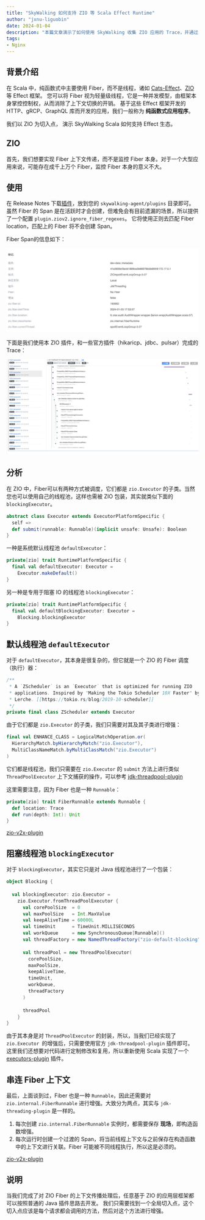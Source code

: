 ```yaml
---
title: "SkyWalking 如何支持 ZIO 等 Scala Effect Runtime"
author: "jxnu-liguobin"
date: 2024-01-04
description: "本篇文章演示了如何使用 SkyWalking 收集 ZIO 应用的 Trace，并通过源码分析，讲述怎样为其开发相关插件。"
tags:
- Nginx
---
```


## 背景介绍

在 Scala 中，纯函数式中主要使用 Fiber，而不是线程，诸如 [Cats-Effect](https://github.com/typelevel/cats-effect)、[ZIO](https://github.com/zio/zio) 等 Effect 框架。
您可以将 Fiber 视为轻量级线程，它是一种并发模型，由框架本身掌控控制权，从而消除了上下文切换的开销。
基于这些 Effect 框架开发的 HTTP、gRCP、GraphQL 库而开发的应用，我们一般称为 **纯函数式应用程序**。

我们以 ZIO 为切入点， 演示 SkyWalking Scala 如何支持 Effect 生态。

## ZIO

首先，我们想要实现 Fiber 上下文传递，而不是监控 Fiber 本身。对于一个大型应用来说，可能存在成千上万个 Fiber，监控 Fiber 本身的意义不大。

## 使用

在 Release Notes 下载[插件](https://github.com/bitlap/skywalking-scala/releases/tag/v0.2.0-beta1)，放到您的 `skywalking-agent/plugins` 目录即可。
虽然 Fiber 的 Span 是在活跃时才会创建，但难免会有目前遗漏的场景，所以提供了一个配置 `plugin.ziov2.ignore_fiber_regexes`。
它将使用正则去匹配 Fiber location，匹配上的 Fiber 将不会创建 Span。

Fiber Span的信息如下：

![](FiberSpan.jpg)

下面是我们使用本 ZIO 插件，和一些官方插件（hikaricp、jdbc、pulsar）完成的 Trace：

![](skywalking-scala-zio.jpg)

## 分析
在 ZIO 中，Fiber可以有两种方式被调度，它们都是 `zio.Executor` 的子类。当然您也可以使用自己的线程池，这样也需被 ZIO 包装，其实就类似下面的 `blockingExecutor`。

```scala
abstract class Executor extends ExecutorPlatformSpecific {
  self =>
  def submit(runnable: Runnable)(implicit unsafe: Unsafe): Boolean
}
```

一种是系统默认线程池 `defaultExecutor`：
```scala
private[zio] trait RuntimePlatformSpecific {
  final val defaultExecutor: Executor =
    Executor.makeDefault()
}
```

另一种是专用于阻塞 IO 的线程池 `blockingExecutor`：
```scala
private[zio] trait RuntimePlatformSpecific {
  final val defaultBlockingExecutor: Executor =
    Blocking.blockingExecutor
}
```

## 默认线程池 `defaultExecutor`

对于 `defaultExecutor`，其本身是很复杂的，但它就是一个 ZIO 的 Fiber 调度（执行）器：
```scala
/**
 * A `ZScheduler` is an `Executor` that is optimized for running ZIO
 * applications. Inspired by "Making the Tokio Scheduler 10X Faster" by Carl
 * Lerche. [[https://tokio.rs/blog/2019-10-scheduler]]
 */
private final class ZScheduler extends Executor
```

由于它们都是 `zio.Executor` 的子类，我们只需要对其及其子类进行增强：
```scala
final val ENHANCE_CLASS = LogicalMatchOperation.or(
  HierarchyMatch.byHierarchyMatch("zio.Executor"),
  MultiClassNameMatch.byMultiClassMatch("zio.Executor")
)
```

它们都是线程池，我们只需要在 `zio.Executor` 的 `submit` 方法上进行类似 `ThreadPoolExecutor` 上下文捕获的操作，可以参考 [jdk-threadpool-plugin](https://github.com/apache/skywalking-java/blob/main/apm-sniffer/bootstrap-plugins/jdk-threadpool-plugin/src/main/java/org/apache/skywalking/apm/plugin/ThreadPoolSubmitMethodInterceptor.java) 

这里需要注意，因为 Fiber 也是一种 `Runnable`：
```scala
private[zio] trait FiberRunnable extends Runnable {
  def location: Trace
  def run(depth: Int): Unit
}
```

[zio-v2x-plugin](https://github.com/bitlap/skywalking-scala/blob/master/plugins/zio-v2x-plugin/src/main/scala/org/bitlap/skywalking/apm/plugin/zio/v2x/define/ZioExecutorInstrumentation.scala)

## 阻塞线程池 `blockingExecutor`

对于 `blockingExecutor`，其实它只是对 Java 线程池进行了一个包装：
```scala
object Blocking {

  val blockingExecutor: zio.Executor =
    zio.Executor.fromThreadPoolExecutor {
      val corePoolSize  = 0
      val maxPoolSize   = Int.MaxValue
      val keepAliveTime = 60000L
      val timeUnit      = TimeUnit.MILLISECONDS
      val workQueue     = new SynchronousQueue[Runnable]()
      val threadFactory = new NamedThreadFactory("zio-default-blocking", true)

      val threadPool = new ThreadPoolExecutor(
        corePoolSize,
        maxPoolSize,
        keepAliveTime,
        timeUnit,
        workQueue,
        threadFactory
      )

      threadPool
    }
}
```

由于其本身是对 `ThreadPoolExecutor` 的封装，所以，当我们已经实现了 `zio.Executor `的增强后，只需要使用官方 `jdk-threadpool-plugin` 插件即可。
这里我们还想要对代码进行定制修改和复用，所以重新使用 Scala 实现了一个 [executors-plugin](https://github.com/bitlap/skywalking-scala/blob/master/plugins/executors-plugin/src/main/scala/org/bitlap/skywalking/apm/plugin/executor/define/ThreadPoolExecutorInstrumentation.scala) 插件。

## 串连 Fiber 上下文

最后，上面谈到过，Fiber 也是一种 `Runnable`，因此还需要对 `zio.internal.FiberRunnable` 进行增强。大致分为两点，其实与 `jdk-threading-plugin` 是一样的。
1. 每次创建 `zio.internal.FiberRunnable` 实例时，都需要保存 **现场**，即构造函数增强。
2. 每次运行时创建一个过渡的 Span，将当前线程上下文与之前保存在构造函数中的上下文进行关联。Fiber 可能被不同线程执行，所以这是必须的。

[zio-v2x-plugin](https://github.com/bitlap/skywalking-scala/blob/master/plugins/zio-v2x-plugin/src/main/scala/org/bitlap/skywalking/apm/plugin/zio/v2x/define/ZioFiberRuntimeInstrumentation.scala)

## 说明

当我们完成了对 ZIO Fiber 的上下文传播处理后，任意基于 ZIO 的应用层框架都可以按照普通的 Java 插件思路去开发。
我们只需要找到一个全局切入点，这个切入点应该是每个请求都会调用的方法，然后对这个方法进行增强。
